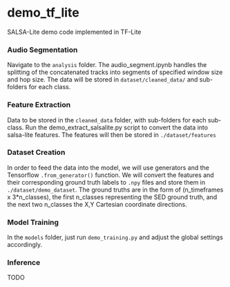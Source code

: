 # demo_tf_lite
SALSA-Lite demo code implemented in TF-Lite

### Audio Segmentation 
Navigate to the `analysis` folder. The audio_segment.ipynb handles the splitting of the concatenated tracks into segments of specified window size and hop size. The data will be stored in `dataset/cleaned_data/` and sub-folders for each class.

### Feature Extraction 
Data to be stored in the `cleaned_data` folder, with sub-folders for each sub-class. Run the demo_extract_salsalite.py script to convert the data into salsa-lite features. The features will then be stored in `./dataset/features` 

### Dataset Creation
In order to feed the data into the model, we will use generators and the Tensorflow `.from_generator()` function. We will convert the features and their corresponding ground truth labels to `.npy` files and store them in `./dataset/demo_dataset`. The ground truths are in the form of (n_timeframes x 3*n_classes), the first n_classes representing the SED ground truth, and the next two n_classes the X,Y Cartesian coordinate directions.

### Model Training
In the `models` folder, just run `demo_training.py` and adjust the global settings accordingly. 

### Inference
TODO

